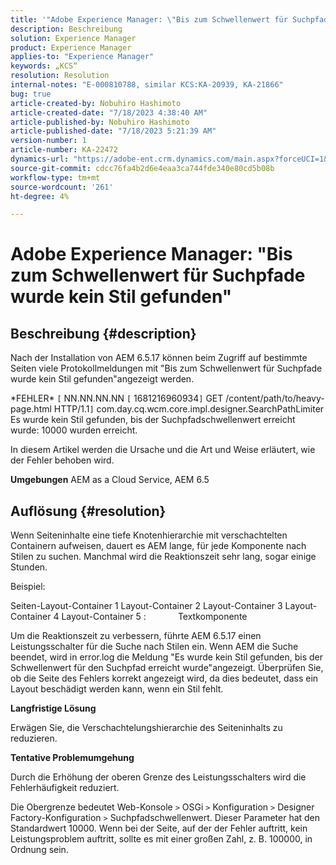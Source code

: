```yaml
---
title: '"Adobe Experience Manager: \"Bis zum Schwellenwert für Suchpfade wurde kein Stil gefunden\"'
description: Beschreibung
solution: Experience Manager
product: Experience Manager
applies-to: "Experience Manager"
keywords: „KCS“
resolution: Resolution
internal-notes: "E-000810788, similar KCS:KA-20939, KA-21866"
bug: true
article-created-by: Nobuhiro Hashimoto
article-created-date: "7/18/2023 4:38:40 AM"
article-published-by: Nobuhiro Hashimoto
article-published-date: "7/18/2023 5:21:39 AM"
version-number: 1
article-number: KA-22472
dynamics-url: "https://adobe-ent.crm.dynamics.com/main.aspx?forceUCI=1&pagetype=entityrecord&etn=knowledgearticle&id=ff9e1ef5-2425-ee11-9cbd-6045bd006b25"
source-git-commit: cdcc76fa4b2d6e4eaa3ca744fde340e80cd5b08b
workflow-type: tm+mt
source-wordcount: '261'
ht-degree: 4%

---
```


# Adobe Experience Manager: &quot;Bis zum Schwellenwert für Suchpfade wurde kein Stil gefunden&quot;

## Beschreibung {#description}


Nach der Installation von AEM 6.5.17 können beim Zugriff auf bestimmte Seiten viele Protokollmeldungen mit &quot;Bis zum Schwellenwert für Suchpfade wurde kein Stil gefunden&quot;angezeigt werden.

\*FEHLER\* `[` NN.NN.NN.NN `[` 1681216960934`]`  GET /content/path/to/heavy-page.html HTTP/1.1`]`  com.day.cq.wcm.core.impl.designer.SearchPathLimiter Es wurde kein Stil gefunden, bis der Suchpfadschwellenwert erreicht wurde: 10000 wurden erreicht.

In diesem Artikel werden die Ursache und die Art und Weise erläutert, wie der Fehler behoben wird.

<b>Umgebungen</b>
AEM as a Cloud Service, AEM 6.5


## Auflösung {#resolution}


Wenn Seiteninhalte eine tiefe Knotenhierarchie mit verschachtelten Containern aufweisen, dauert es AEM lange, für jede Komponente nach Stilen zu suchen. Manchmal wird die Reaktionszeit sehr lang, sogar einige Stunden.

Beispiel:

Seiten-Layout-Container 1 Layout-Container 2 Layout-Container 3 Layout-Container 4 Layout-Container 5 :             Textkomponente

Um die Reaktionszeit zu verbessern, führte AEM 6.5.17 einen Leistungsschalter für die Suche nach Stilen ein.
Wenn AEM die Suche beendet, wird in error.log die Meldung &quot;Es wurde kein Stil gefunden, bis der Schwellenwert für den Suchpfad erreicht wurde&quot;angezeigt.
Überprüfen Sie, ob die Seite des Fehlers korrekt angezeigt wird, da dies bedeutet, dass ein Layout beschädigt werden kann, wenn ein Stil fehlt.

<b>Langfristige Lösung</b>

Erwägen Sie, die Verschachtelungshierarchie des Seiteninhalts zu reduzieren.

<b>Tentative Problemumgehung</b>

Durch die Erhöhung der oberen Grenze des Leistungsschalters wird die Fehlerhäufigkeit reduziert.

Die Obergrenze bedeutet Web-Konsole `>`  OSGi `>`  Konfiguration `>`  Designer Factory-Konfiguration `>`  Suchpfadschwellenwert. Dieser Parameter hat den Standardwert 10000. Wenn bei der Seite, auf der der Fehler auftritt, kein Leistungsproblem auftritt, sollte es mit einer großen Zahl, z. B. 100000, in Ordnung sein.
